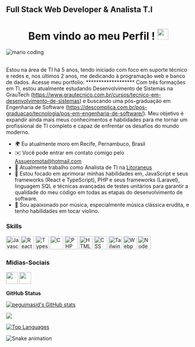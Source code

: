 Full Stack Web Developer & Analista T.I
-----------------------------
<h1 align="center">Bem vindo ao meu Perfil !
  <img 
    src="https://raw.githubusercontent.com/iampavangandhi/iampavangandhi/master/gifs/Hi.gif"
    width="30px">
  <br />

</h1>

<!--*************** Front cover ***************-->
<div>
  <img
    src="https://i.imgur.com/1ZvVkDc.gif" 
    alt="mario coding"
    />
</div>
  <br />

Estou na área de TI há 5 anos, tendo iniciado com foco em suporte técnico e redes e, nos últimos 2 anos, me dedicando à programação web e banco de dados.
Acesse meu portfolio: ******************* 
Com três formações em TI, estou atualmente estudando Desenvolvimento de Sistemas na GrauTech (https://www.grautecnico.com.br/cursos/tecnico-em-desenvolvimento-de-sistemas) e buscando uma pós-graduação em Engenharia de Software (https://descomplica.com.br/pos-graduacao/tecnologia/pos-em-engenharia-de-software/). Meu objetivo é expandir ainda mais meus conhecimentos e habilidades para me tornar um profissional de TI completo e capaz de enfrentar os desafios do mundo moderno.

* 🌍  Eu atualmente moro em Recife, Pernambuco, Brasil
* ✉️  Você pode entrar em contato comigo pelo [Assueromota@hotmail.com](mailto:Assueromota@hotmail.com)
* 🚀  Atualmente trabalho como Analista de TI na [Litoraneus](https://www.litoraneus.com/)
* 🧠  Estou focado em aprimorar minhas habilidades em, JavaScript e seus frameworks (React e TypeScript), PHP e seus frameworks (Laravel), linguagem SQL e técnicas avançadas de testes unitários para garantir a qualidade do meu código em todas as etapas do desenvolvimento de software.
* 🎻  Sou apaixonado por música, especialmente música clássica erudita, e tenho habilidades em tocar violino.

### Skills

<p align="left">
<a href="https://developer.mozilla.org/en-US/docs/Web/JavaScript" target="_blank" rel="noreferrer"><img src="https://raw.githubusercontent.com/danielcranney/readme-generator/main/public/icons/skills/javascript-colored.svg" width="36" height="36" alt="Javascript" /></a>
<a href="https://reactjs.org/" target="_blank" rel="noreferrer"><img src="https://raw.githubusercontent.com/danielcranney/readme-generator/main/public/icons/skills/react-colored.svg" width="36" height="36" alt="React" /></a>
<a href="https://www.typescriptlang.org/" target="_blank" rel="noreferrer"><img src="https://raw.githubusercontent.com/danielcranney/readme-generator/main/public/icons/skills/typescript-colored.svg" width="36" height="36" alt="Typescript" /></a>
<a href="https://docs.microsoft.com/en-us/cpp/?view=msvc-170" target="_blank" rel="noreferrer"><img src="https://raw.githubusercontent.com/danielcranney/readme-generator/main/public/icons/skills/c-colored.svg" width="36" height="36" alt="C" /></a>
<a href="https://www.php.net/" target="_blank" rel="noreferrer"><img src="https://raw.githubusercontent.com/danielcranney/readme-generator/main/public/icons/skills/php-colored.svg" width="36" height="36" alt="PHP" /></a> 
<a href="https://developer.mozilla.org/en-US/docs/Glossary/HTML5" target="_blank" rel="noreferrer"><img src="https://raw.githubusercontent.com/danielcranney/readme-generator/main/public/icons/skills/html5-colored.svg" width="36" height="36" alt="HTML5" /></a>
<a href="https://developer.mozilla.org/pt-BR/docs/Web/CSS" target="_blank" rel="noreferrer"><img src="https://raw.githubusercontent.com/danielcranney/readme-generator/main/public/icons/skills/css3-colored.svg" width="36" height="36" alt="CSS" /></a>
<a href="https://tailwindcss.com/" target="_blank" rel="noreferrer"><img src="https://raw.githubusercontent.com/danielcranney/readme-generator/main/public/icons/skills/tailwindcss-colored.svg" width="36" height="36" alt="TailwindCSS" /></a>
<a href="https://webpack.js.org/" target="_blank" rel="noreferrer"><img src="https://raw.githubusercontent.com/danielcranney/readme-generator/main/public/icons/skills/webpack-colored.svg" width="36" height="36" alt="Webpack" /></a>
<a href="https://nodejs.org/en/" target="_blank" rel="noreferrer"><img src="https://raw.githubusercontent.com/danielcranney/readme-generator/main/public/icons/skills/nodejs-colored.svg" width="36" height="36" alt="NodeJS" /></a>


### Midias-Sociais

<p align="left"><a href="https://github.com/AssueroMota" target="_blank" rel="noreferrer"><img src="https://raw.githubusercontent.com/danielcranney/readme-generator/main/public/icons/socials/github-dark.svg" width="32" height="32" /></a> <a href="https://www.linkedin.com/in/assuero-mota-740636106/" target="_blank" rel="noreferrer"><img src="https://raw.githubusercontent.com/danielcranney/readme-generator/main/public/icons/socials/linkedin.svg" width="32" height="32" /></a></p>


<b>GitHub Status</b>

<a href="http://www.github.com/Assueromota"><img src="https://github-readme-stats-peguimasid.vercel.app/api?username=Assueromota&show_icons=true&hide=&count_private=true&title_color=3382ed&text_color=ffffff&icon_color=3382ed&bg_color=171717&hide_border=true&show_icons=true" alt="peguimasid's GitHub stats" /></a>

<a href="http://www.github.com/Assueromota"><img src="https://github-readme-streak-stats.herokuapp.com/?user=Assueromota&stroke=ffffff&background=171717&ring=3382ed&fire=3382ed&currStreakNum=ffffff&currStreakLabel=3382ed&sideNums=ffffff&sideLabels=ffffff&dates=ffffff&hide_border=true" /></a>



<a href="https://github.com/Assueromota" align="left"><img src="https://github-readme-stats-peguimasid.vercel.app/api/top-langs/?username=Assueromota&layout=compact&title_color=3382ed&hide=css,objective-c,html&text_color=ffffff&icon_color=3382ed&bg_color=171717&hide_border=true&locale=en&custom_title=Top%20%Languages" alt="Top Languages" /></a>


<div align="start">

   ![Snake animation](https://github.com/danielbped/danielbped/blob/output/github-contribution-grid-snake.svg)
  
</div>
